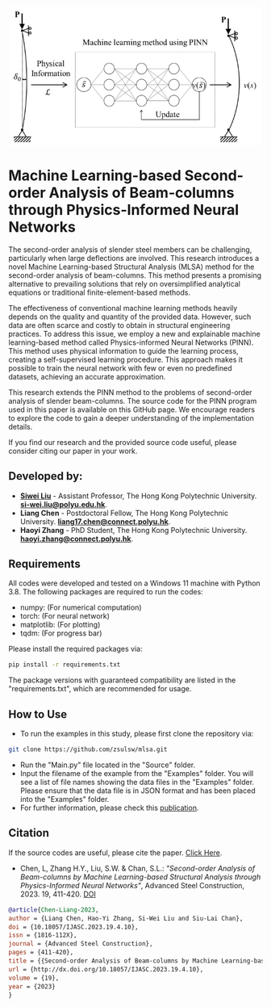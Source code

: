 <p align="center"><img src="mlsa.png" width="500"></p>

# Machine Learning-based Second-order Analysis of Beam-columns through Physics-Informed Neural Networks
The second-order analysis of slender steel members can be challenging, particularly when large deflections are involved. This research introduces a novel Machine Learning-based Structural Analysis (MLSA) method for the second-order analysis of beam-columns. This method presents a promising alternative to prevailing solutions that rely on oversimplified analytical equations or traditional finite-element-based methods.

The effectiveness of conventional machine learning methods heavily depends on the quality and quantity of the provided data. However, such data are often scarce and costly to obtain in structural engineering practices. To address this issue, we employ a new and explainable machine learning-based method called Physics-informed Neural Networks (PINN). This method uses physical information to guide the learning process, creating a self-supervised learning procedure. This approach makes it possible to train the neural network with few or even no predefined datasets, achieving an accurate approximation.

This research extends the PINN method to the problems of second-order analysis of slender beam-columns. The source code for the PINN program used in this paper is available on this GitHub page. We encourage readers to explore the code to gain a deeper understanding of the implementation details.

If you find our research and the provided source code useful, please consider citing our paper in your work.


## Developed by:

- [**Siwei Liu**](https://www.polyu.edu.hk/cee/people/academic-staff/dr-siwei-liu/) - Assistant Professor, The Hong Kong Polytechnic University. [**si-wei.liu@polyu.edu.hk**](mailto:si-wei.liu@polyu.edu.hk).
- **Liang Chen** - Postdoctoral Fellow, The Hong Kong Polytechnic University. [**liang17.chen@connect.polyu.hk**](mailto:liang17.chen@connect.polyu.hk).
- **Haoyi Zhang** - PhD Student, The Hong Kong Polytechnic University. [**haoyi.zhang@connect.polyu.hk**](mailto:haoyi.zhang@connect.polyu.hk).

## Requirements

All codes were developed and tested on a Windows 11 machine with Python 3.8. The following packages are required to run the codes:
- numpy: (For numerical computation)
- torch: (For neural network)
- matplotlib: (For plotting)
- tqdm: (For progress bar)

Please install the required packages via:
```bash
pip install -r requirements.txt
```

The package versions with guaranteed compatibility are listed in the "requirements.txt", which are recommended for usage.

## How to Use

- To run the examples in this study, please first clone the repository via:
```bash
git clone https://github.com/zsulsw/mlsa.git
```
- Run the "Main.py" file located in the "Source" folder.
- Input the filename of the example from the "Examples" folder. You will see a list of file names showing the data files in the "Examples" folder. Please ensure that the data file is in JSON format and has been placed into the "Examples" folder.
- For further information, please check this [publication](http://dx.doi.org/10.18057/IJASC.2023.19.4.10).

## Citation

If the source codes are useful, please cite the paper. [Click Here](http://dx.doi.org/10.18057/IJASC.2023.19.4.10).

- Chen, L, Zhang H.Y., Liu, S.W. & Chan, S.L.:
*"Second-order Analysis of Beam-columns by Machine Learning-based Structural Analysis through Physics-Informed Neural Networks"*,
Advanced Steel Construction, 2023. 19, 411-420.
[DOI](http://dx.doi.org/10.18057/IJASC.2023.19.4.10)

```bibtex
@article{Chen-Liang-2023,
author = {Liang Chen, Hao-Yi Zhang, Si-Wei Liu and Siu-Lai Chan},
doi = {10.18057/IJASC.2023.19.4.10},
issn = {1816-112X},
journal = {Advanced Steel Construction},
pages = {411-420},
title = {{Second-order Analysis of Beam-columns by Machine Learning-based Structural Analysis through Physics-Informed Neural Networks}},
url = {http://dx.doi.org/10.18057/IJASC.2023.19.4.10},
volume = {19},
year = {2023}
}
```
